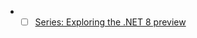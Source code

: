 - + [ ] [Series: Exploring the .NET 8 preview ](https://andrewlock.net/series/exploring-the-dotnet-8-preview/)